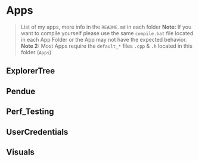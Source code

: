 # Apps
> List of my apps, more info in the `README.md` in each folder
**Note:** If you want to compile yourself please use the same `compile.bat` file located in each App Folder or the App may not have the expected behavior.
**Note 2:** Most Apps require the `default_*` files `.cpp` & `.h` located in this folder (`Apps`)

## ExplorerTree

## Pendue

## Perf_Testing

## UserCredentials

## Visuals
